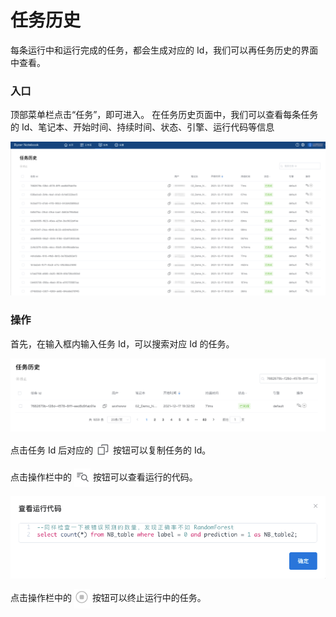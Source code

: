 # 任务历史
每条运行中和运行完成的任务，都会生成对应的 Id，我们可以再任务历史的界面中查看。
### 入口
顶部菜单栏点击“任务”，即可进入。
在任务历史页面中，我们可以查看每条任务的 Id、笔记本、开始时间、持续时间、状态、引擎、运行代码等信息
<center><img src="/byzer-notebook/zh-cn/operation/images/job_interface.png" /></center>

### 操作
首先，在输入框内输入任务 Id，可以搜索对应 Id 的任务。

<center><img src="/byzer-notebook/zh-cn/operation/images/job_search.png" /></center>

点击任务 Id 后对应的 <img style="vertical-align: middle;" src="/byzer-notebook/zh-cn/operation/images/job_copy.png" /> 按钮可以复制任务的 Id。

点击操作栏中的 <img style="vertical-align: middle;" src="/byzer-notebook/zh-cn/operation/images/job_view.png" /> 按钮可以查看运行的代码。

<center><img src="/byzer-notebook/zh-cn/operation/images/job_code.png" /></center>

点击操作栏中的 <img style="vertical-align: middle;" src="/byzer-notebook/zh-cn/operation/images/job_discard.png" /> 按钮可以终止运行中的任务。
